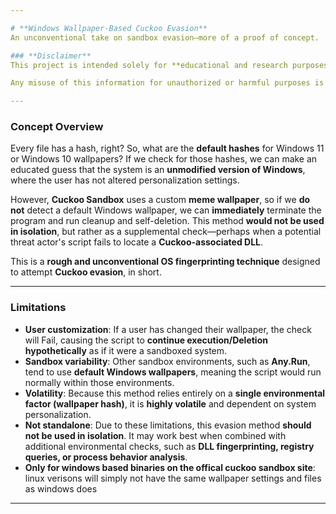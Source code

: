 ```yaml
---

# **Windows Wallpaper-Based Cuckoo Evasion**  
An unconventional take on sandbox evasion—more of a proof of concept.  

### **Disclaimer**  
This project is intended solely for **educational and research purposes**. It explores an unconventional approach to sandbox detection and is **not designed, endorsed, or intended for malicious activities**. The methods described here should be used **responsibly and ethically**, in accordance with cybersecurity best practices and legal guidelines.  

Any misuse of this information for unauthorized or harmful purposes is **strictly discouraged**. The author assumes **no responsibility** for actions taken based on this content. If you are conducting security research, always follow **ethical hacking principles** and obtain proper authorization when testing in real-world environments.  

---
```


### **Concept Overview**  
Every file has a hash, right? So, what are the **default hashes** for Windows 11 or Windows 10 wallpapers? If we check for those hashes, we can make an educated guess that the system is an **unmodified version of Windows**, where the user has not altered personalization settings.  

However, **Cuckoo Sandbox** uses a custom **meme wallpaper**, so if we **do not** detect a default Windows wallpaper, we can **immediately** terminate the program and run cleanup and self-deletion. This method **would not be used in isolation**, but rather as a supplemental check—perhaps when a potential threat actor's script fails to locate a **Cuckoo-associated DLL**.  

This is a **rough and unconventional OS fingerprinting technique** designed to attempt **Cuckoo evasion**, in short.  

---

### **Limitations**  
- **User customization**: If a user has changed their wallpaper, the check will Fail, causing the script to **continue execution/Deletion hypothetically** as if it were a sandboxed system.  
- **Sandbox variability**: Other sandbox environments, such as **Any.Run**, tend to use **default Windows wallpapers**, meaning the script would run normally within those environments.  
- **Volatility**: Because this method relies entirely on a **single environmental factor (wallpaper hash)**, it is **highly volatile** and dependent on system personalization.  
- **Not standalone**: Due to these limitations, this evasion method **should not be used in isolation**. It may work best when combined with additional environmental checks, such as **DLL fingerprinting, registry queries, or process behavior analysis**.
- **Only for windows based binaries on the offical cuckoo sandbox site**: linux verisons will simply not have the same wallpaper settings and files as windows does
  

---
